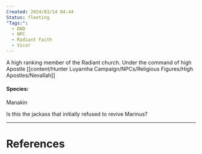 ```yaml
---
Created: 2024/03/14 04:44
Status: fleeting
"Tags:":
  - DND
  - NPC
  - Radiant Faith
  - Vicor
---
```

A high ranking member of the Radiant church.
Under the command of high Apostle [[content/Hunter Luyarnha Campaign/NPCs/Religious Figures/High Apostles/Nevallah]]

#### Species: 
Manakin

Is this the jackass that initially refused to revive Marinus?



---
# References